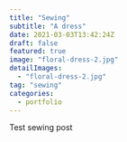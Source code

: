 ```yaml
---
title: "Sewing"
subtitle: "A dress"
date: 2021-03-03T13:42:24Z
draft: false
featured: true
image: "floral-dress-2.jpg"
detailImages:
  - "floral-dress-2.jpg"
tag: "sewing"
categories:
  - portfolio
---
```


Test sewing post